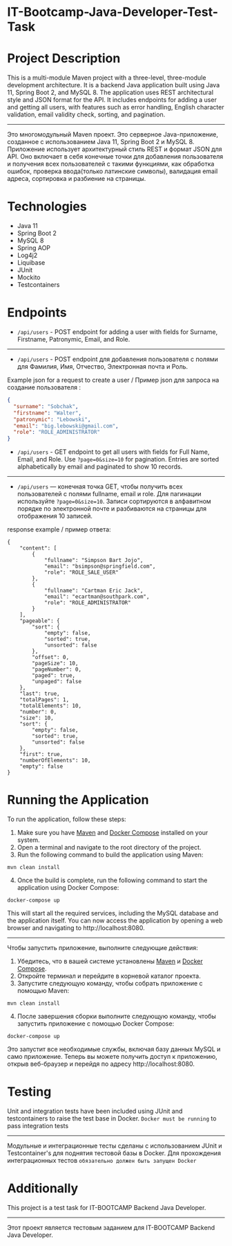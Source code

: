 # IT-Bootcamp-Java-Developer-Test-Task

# Project Description

This is a multi-module Maven project with a three-level, three-module development architecture.
It is a backend Java application built using Java 11, Spring Boot 2, and MySQL 8.
The application uses REST architectural style and JSON format for the API.
It includes endpoints for adding a user and getting all users, with features such as error handling,
English character validation, email validity check, sorting, and pagination.

---
Это многомодульный Maven проект. 
Это серверное Java-приложение, созданное с использованием Java 11, Spring Boot 2 и MySQL 8.
Приложение использует архитектурный стиль REST и формат JSON для API. 
Оно включает в себя конечные точки для добавления пользователя и получения всех пользователей с такими функциями, как обработка ошибок,
проверка ввода(только латинские символы), валидация email адреса, сортировка и разбиение на страницы.

# Technologies
* Java 11
* Spring Boot 2
* MySQL 8
* Spring AOP
* Log4j2
* Liquibase
* JUnit
* Mockito
* Testcontainers

# Endpoints
* `/api/users` - POST endpoint for adding a user with fields for Surname, Firstname, Patronymic, Email, and Role.

---
* `/api/users` - POST endpoint для добавления пользователя с полями для Фамилия, Имя, Отчество, Электронная почта и Роль.

Example json for a request to create a user / Пример json для запроса на создание пользователя :
``` json
{
  "surname": "Sobchak",
  "firstname": "Walter",
  "patronymic": "Lebowski",
  "email": "big.lebowski@gmail.com",
  "role": "ROLE_ADMINISTRATOR"
}
```

* `/api/users` - GET endpoint to get all users with fields for Full Name, Email, and Role. Use `?page=0&size=10` for pagination. Entries are sorted alphabetically by email and paginated to show 10 records.
---
* `/api/users` — конечная точка GET, чтобы получить всех пользователей с полями fullname, email и role. Для пагинации используйте `?page=0&size=10`. 
Записи сортируются в алфавитном порядке по электронной почте и разбиваются на страницы для отображения 10 записей. 

response example / пример ответа:
```
{
    "content": [
        {
            "fullname": "Simpson Bart Jojo",
            "email": "bsimpson@springfield.com",
            "role": "ROLE_SALE_USER"
        },
        {
            "fullname": "Cartman Eric Jack",
            "email": "ecartman@southpark.com",
            "role": "ROLE_ADMINISTRATOR"
        }
    ],
    "pageable": {
        "sort": {
            "empty": false,
            "sorted": true,
            "unsorted": false
        },
        "offset": 0,
        "pageSize": 10,
        "pageNumber": 0,
        "paged": true,
        "unpaged": false
    },
    "last": true,
    "totalPages": 1,
    "totalElements": 10,
    "number": 0,
    "size": 10,
    "sort": {
        "empty": false,
        "sorted": true,
        "unsorted": false
    },
    "first": true,
    "numberOfElements": 10,
    "empty": false
}
```

# Running the Application
To run the application, follow these steps:

1. Make sure you have [Maven](https://maven.apache.org/) and [Docker Compose](https://docs.docker.com/compose/) installed on your system.
2. Open a terminal and navigate to the root directory of the project.
3. Run the following command to build the application using Maven:

```
mvn clean install
```
4. Once the build is complete, run the following command to start the application using Docker Compose:

```
docker-compose up
```
This will start all the required services, including the MySQL database and the application itself.
You can now access the application by opening a web browser and navigating to http://localhost:8080.

---
Чтобы запустить приложение, выполните следующие действия:

1. Убедитесь, что в вашей системе установлены [Maven](https://maven.apache.org/) и [Docker Compose](https://docs.docker.com/compose/).
2. Откройте терминал и перейдите в корневой каталог проекта.
3. Запустите следующую команду, чтобы собрать приложение с помощью Maven:

```
mvn clean install
```
4. После завершения сборки выполните следующую команду, чтобы запустить приложение с помощью Docker Compose:

```
docker-compose up
```
Это запустит все необходимые службы, включая базу данных MySQL и само приложение.
Теперь вы можете получить доступ к приложению, открыв веб-браузер и перейдя по адресу http://localhost:8080.

# Testing
Unit and integration tests have been included using JUnit and testcontainers to raise the test base in Docker. `Docker must be running` to pass integration tests

---
Модульные и интеграционные тесты сделаны с использованием JUnit и Testcontainer's для поднятия тестовой базы в Docker. Для прохождения интеграционных тестов `обязательно должен быть запущен Docker`
# Additionally
This project is a test task for IT-BOOTCAMP Backend Java Developer.

---
Этот проект является тестовым заданием для IT-BOOTCAMP Backend Java Developer.
